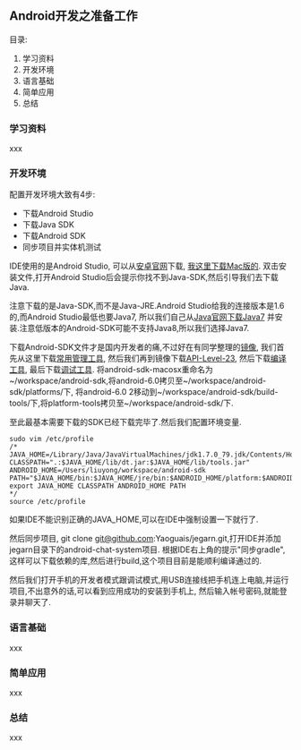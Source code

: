 ## Android开发之准备工作

目录:

1. 学习资料
2. 开发环境
3. 语言基础
4. 简单应用
5. 总结





### 学习资料

xxx





### 开发环境

配置开发环境大致有4步:

* 下载Android Studio
* 下载Java SDK
* 下载Android SDK
* 同步项目并实体机测试

IDE使用的是Android Studio, 可以从[安卓官网](http://developer.android.com/intl/zh-cn/sdk/index.html)下载,
[我这里下载Mac版的](https://dl.google.com/dl/android/studio/install/2.0.0.20/android-studio-ide-143.2739321-mac.dmg).
双击安装文件,打开Android Studio后会提示你找不到Java-SDK,然后引导我们去下载Java.

注意下载的是Java-SDK,而不是Java-JRE.Android Studio给我的连接版本是1.6的,而Android Studio最低也要Java7,
所以我们自己从[Java官网下载Java7](http://www.oracle.com/technetwork/java/javase/downloads/jdk7-downloads-1880260.html)
并安装.注意低版本的Android-SDK可能不支持Java8,所以我们选择Java7.

下载Android-SDK文件才是国内开发者的痛,不过好在有同学整理的[镜像](http://mirrors.neusoft.edu.cn/android/repository/),
我们首先从这里下载[常用管理工具](https://dl.google.com/android/android-sdk_r23.0.1-macosx.zip),
然后我们再到镜像下载[API-Level-23](http://mirrors.neusoft.edu.cn/android/repository/android-23_r02.zip),
然后下载[编译工具](http://mirrors.neusoft.edu.cn/android/repository/build-tools_r23.0.1-macosx.zip),
最后下载[调试工具](http://mirrors.neusoft.edu.cn/android/repository/platform-tools_r23.0.1-macosx.zip).
将android-sdk-macosx重命名为~/workspace/android-sdk,将android-6.0拷贝至~/workspace/android-sdk/platforms/下,
将android-6.0 2移动到~/workspace/android-sdk/build-tools/下,将platform-tools拷贝至~/workspace/android-sdk/下.

至此最基本需要下载的SDK已经下载完毕了.然后我们配置环境变量.

    sudo vim /etc/profile
    /*
    JAVA_HOME=/Library/Java/JavaVirtualMachines/jdk1.7.0_79.jdk/Contents/Home
    CLASSPATH=".:$JAVA_HOME/lib/dt.jar:$JAVA_HOME/lib/tools.jar"
    ANDROID_HOME=/Users/liuyong/workspace/android-sdk
    PATH="$JAVA_HOME/bin:$JAVA_HOME/jre/bin:$ANDROID_HOME/platform:$ANDROID_HOME/tools:$PATH"
    export JAVA_HOME CLASSPATH ANDROID_HOME PATH
    */
    source /etc/profile

如果IDE不能识别正确的JAVA_HOME,可以在IDE中强制设置一下就行了.

然后同步项目, git clone git@github.com:Yaoguais/jegarn.git,打开IDE并添加jegarn目录下的android-chat-system项目.
根据IDE右上角的提示"同步gradle",这样可以下载依赖的库,然后进行build,这个项目目前是能顺利编译通过的.

然后我们打开手机的开发者模式跟调试模式,用USB连接线把手机连上电脑,并运行项目,不出意外的话,可以看到应用成功的安装到手机上,
然后输入帐号密码,就能登录并聊天了.





### 语言基础

xxx





### 简单应用

xxx





### 总结

xxx




